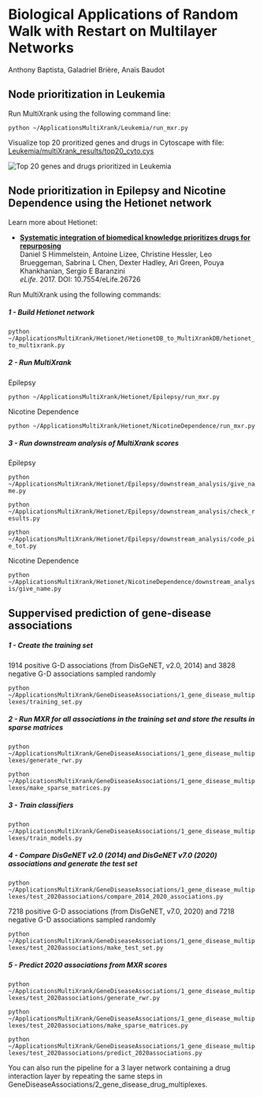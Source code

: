 # Biological Applications of Random Walk with Restart on Multilayer Networks
Anthony Baptista, Galadriel Brière, Anaïs Baudot

## Node prioritization in Leukemia

Run MultiXrank using the following command line:

```python ~/ApplicationsMultiXrank/Leukemia/run_mxr.py``` 

Visualize top 20 proritized genes and drugs in Cytoscape with file: [Leukemia/multiXrank_results/top20_cyto.cys](Leukemia/multiXrank_results/top20_cyto.cys)

<div style="max-width:100%;"><img src="Leukemia/multiXrank_results/top20.png" alt="Top 20 genes and drugs prioritized in Leukemia"></div>

## Node prioritization in Epilepsy and Nicotine Dependence using the Hetionet network

Learn more about Hetionet:

+ [**Systematic integration of biomedical knowledge prioritizes drugs for repurposing**](https://doi.org/10.7554/eLife.26726)<br>
  Daniel S Himmelstein, Antoine Lizee, Christine Hessler, Leo Brueggeman, Sabrina L Chen, Dexter Hadley, Ari Green, Pouya Khankhanian, Sergio E Baranzini<br>
  _eLife_. 2017. DOI: 10.7554/eLife.26726

Run MultiXrank using the following commands:

##### 1 - Build Hetionet network

```python ~/ApplicationsMultiXrank/Hetionet/HetionetDB_to_MultiXrankDB/hetionet_to_multixrank.py``` 

##### 2 - Run MultiXrank

Epilepsy

```python ~/ApplicationsMultiXrank/Hetionet/Epilepsy/run_mxr.py``` 

Nicotine Dependence

```python ~/ApplicationsMultiXrank/Hetionet/NicotineDependence/run_mxr.py``` 


##### 3 - Run downstream analysis of MultiXrank scores

Epilepsy

```python ~/ApplicationsMultiXrank/Hetionet/Epilepsy/downstream_analysis/give_name.py``` 

```python ~/ApplicationsMultiXrank/Hetionet/Epilepsy/downstream_analysis/check_results.py```

```python ~/ApplicationsMultiXrank/Hetionet/Epilepsy/downstream_analysis/code_pie_tot.py``` 

Nicotine Dependence

```python ~/ApplicationsMultiXrank/Hetionet/NicotineDependence/downstream_analysis/give_name.py``` 

## Suppervised prediction of gene-disease associations

##### 1 - Create the training set
1914 positive G-D associations (from DisGeNET, v2.0, 2014) and 3828 negative G-D associations sampled randomly

```python ~/ApplicationsMultiXrank/GeneDiseaseAssociations/1_gene_disease_multiplexes/training_set.py``` 

##### 2 - Run MXR for all associations in the training set and store the results in sparse matrices

```python ~/ApplicationsMultiXrank/GeneDiseaseAssociations/1_gene_disease_multiplexes/generate_rwr.py```

```python ~/ApplicationsMultiXrank/GeneDiseaseAssociations/1_gene_disease_multiplexes/make_sparse_matrices.py```

##### 3 - Train classifiers

```python ~/ApplicationsMultiXrank/GeneDiseaseAssociations/1_gene_disease_multiplexes/train_models.py```

##### 4 - Compare DisGeNET v2.0 (2014) and DisGeNET v7.0 (2020) associations and generate the test set

```python ~/ApplicationsMultiXrank/GeneDiseaseAssociations/1_gene_disease_multiplexes/test_2020associations/compare_2014_2020_associations.py```

7218 positive G-D associations (from DisGeNET, v7.0, 2020) and 7218 negative G-D associations sampled randomly

```python ~/ApplicationsMultiXrank/GeneDiseaseAssociations/1_gene_disease_multiplexes/test_2020associations/make_test_set.py```

##### 5 - Predict 2020 associations from MXR scores

```python ~/ApplicationsMultiXrank/GeneDiseaseAssociations/1_gene_disease_multiplexes/test_2020associations/generate_rwr.py```

```python ~/ApplicationsMultiXrank/GeneDiseaseAssociations/1_gene_disease_multiplexes/test_2020associations/make_sparse_matrices.py```

```python ~/ApplicationsMultiXrank/GeneDiseaseAssociations/1_gene_disease_multiplexes/test_2020associations/predict_2020associations.py```

You can also run the pipeline for a 3 layer network containing a drug interaction layer by repeating the same steps in GeneDiseaseAssociations/2_gene_disease_drug_multiplexes.